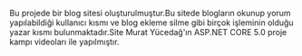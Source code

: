 Bu projede bir blog sitesi oluşturulmuştur.Bu sitede blogların okunup yorum yapılabildiği kullanıcı kısmı ve blog ekleme silme gibi birçok işleminin olduğu yazar kısmı bulunmaktadır.Site Murat Yücedağ'ın ASP.NET CORE 5.0 proje kampı videoları ile yapılmıştır.
